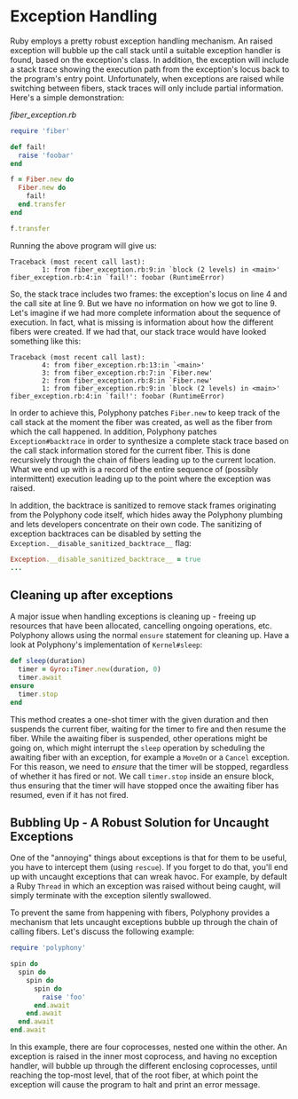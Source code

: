 # Exception Handling

Ruby employs a pretty robust exception handling mechanism. An raised exception will bubble up the call stack until a suitable exception handler is found, based on the exception's class. In addition, the exception will include a stack trace showing the execution path from the exception's locus back to the program's entry point. Unfortunately, when exceptions are raised while switching between fibers, stack traces will only include partial information. Here's a simple demonstration:

_fiber\_exception.rb_

```ruby
require 'fiber'

def fail!
  raise 'foobar'
end

f = Fiber.new do
  Fiber.new do
    fail!
  end.transfer
end

f.transfer
```

Running the above program will give us:

```text
Traceback (most recent call last):
        1: from fiber_exception.rb:9:in `block (2 levels) in <main>'
fiber_exception.rb:4:in `fail!': foobar (RuntimeError)
```

So, the stack trace includes two frames: the exception's locus on line 4 and the call site at line 9. But we have no information on how we got to line 9. Let's imagine if we had more complete information about the sequence of execution. In fact, what is missing is information about how the different fibers were created. If we had that, our stack trace would have looked something like this:

```text
Traceback (most recent call last):
        4: from fiber_exception.rb:13:in `<main>'
        3: from fiber_exception.rb:7:in `Fiber.new'
        2: from fiber_exception.rb:8:in `Fiber.new'
        1: from fiber_exception.rb:9:in `block (2 levels) in <main>'
fiber_exception.rb:4:in `fail!': foobar (RuntimeError)
```

In order to achieve this, Polyphony patches `Fiber.new` to keep track of the call stack at the moment the fiber was created, as well as the fiber from which the call happened. In addition, Polyphony patches `Exception#backtrace` in order to synthesize a complete stack trace based on the call stack information stored for the current fiber. This is done recursively through the chain of fibers leading up to the current location. What we end up with is a record of the entire sequence of \(possibly intermittent\) execution leading up to the point where the exception was raised.

In addition, the backtrace is sanitized to remove stack frames originating from the Polyphony code itself, which hides away the Polyphony plumbing and lets developers concentrate on their own code. The sanitizing of exception backtraces can be disabled by setting the `Exception.__disable_sanitized_backtrace__` flag:

```ruby
Exception.__disable_sanitized_backtrace__ = true
...
```

## Cleaning up after exceptions

A major issue when handling exceptions is cleaning up - freeing up resources that have been allocated, cancelling ongoing operations, etc. Polyphony allows using the normal `ensure` statement for cleaning up. Have a look at Polyphony's implementation of `Kernel#sleep`:

```ruby
def sleep(duration)
  timer = Gyro::Timer.new(duration, 0)
  timer.await
ensure
  timer.stop
end
```

This method creates a one-shot timer with the given duration and then suspends the current fiber, waiting for the timer to fire and then resume the fiber. While the awaiting fiber is suspended, other operations might be going on, which might interrupt the `sleep` operation by scheduling the awaiting fiber with an exception, for example a `MoveOn` or a `Cancel` exception. For this reason, we need to _ensure_ that the timer will be stopped, regardless of whether it has fired or not. We call `timer.stop` inside an ensure block, thus ensuring that the timer will have stopped once the awaiting fiber has resumed, even if it has not fired.

## Bubbling Up - A Robust Solution for Uncaught Exceptions

One of the "annoying" things about exceptions is that for them to be useful, you have to intercept them \(using `rescue`\). If you forget to do that, you'll end up with uncaught exceptions that can wreak havoc. For example, by default a Ruby `Thread` in which an exception was raised without being caught, will simply terminate with the exception silently swallowed.

To prevent the same from happening with fibers, Polyphony provides a mechanism that lets uncaught exceptions bubble up through the chain of calling fibers. Let's discuss the following example:

```ruby
require 'polyphony'

spin do
  spin do
    spin do
      spin do
        raise 'foo'
      end.await
    end.await
  end.await
end.await
```

In this example, there are four coprocesses, nested one within the other. An exception is raised in the inner most coprocess, and having no exception handler, will bubble up through the different enclosing coprocesses, until reaching the top-most level, that of the root fiber, at which point the exception will cause the program to halt and print an error message.

